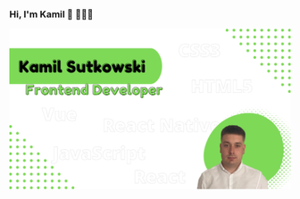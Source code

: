 ### Hi, I'm Kamil 👋 👩🏾‍💻
<img src="https://raw.githubusercontent.com/kamilsutkowski/kamilsutkowski/main/gh-header.png" alt="">
